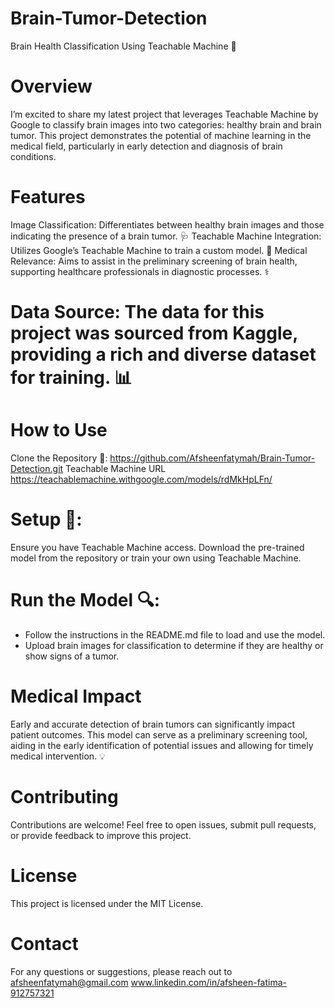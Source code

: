 # Brain-Tumor-Detection
Brain Health Classification Using Teachable Machine 🧠

# Overview
I’m excited to share my latest project that leverages Teachable Machine by Google to classify brain images into two categories: healthy brain and brain tumor. This project demonstrates the potential of machine learning in the medical field, particularly in early detection and diagnosis of brain conditions.

# Features
Image Classification: Differentiates between healthy brain images and those indicating the presence of a brain tumor. 🩺
Teachable Machine Integration: Utilizes Google’s Teachable Machine to train a custom model. 🔬
Medical Relevance: Aims to assist in the preliminary screening of brain health, supporting healthcare professionals in diagnostic processes. ⚕️

# Data Source: The data for this project was sourced from Kaggle, providing a rich and diverse dataset for training. 📊

# How to Use
Clone the Repository 📁:
https://github.com/Afsheenfatymah/Brain-Tumor-Detection.git
Teachable Machine URL https://teachablemachine.withgoogle.com/models/rdMkHpLFn/

# Setup 🔧:
Ensure you have Teachable Machine access.
Download the pre-trained model from the repository or train your own using Teachable Machine.

# Run the Model 🔍:
* Follow the instructions in the README.md file to load and use the model.
* Upload brain images for classification to determine if they are healthy or show signs of a tumor.

# Medical Impact
Early and accurate detection of brain tumors can significantly impact patient outcomes. This model can serve as a preliminary screening tool, aiding in the early identification of potential issues and allowing for timely medical intervention. 💡

# Contributing
Contributions are welcome! Feel free to open issues, submit pull requests, or provide feedback to improve this project.

# License
This project is licensed under the MIT License.

# Contact
For any questions or suggestions, please reach out to 
afsheenfatymah@gmail.com
www.linkedin.com/in/afsheen-fatima-912757321
